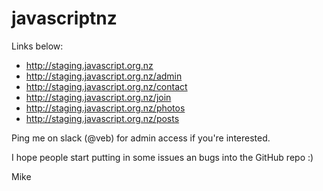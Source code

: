 # javascriptnz

Links below:


- http://staging.javascript.org.nz
- http://staging.javascript.org.nz/admin
- http://staging.javascript.org.nz/contact
- http://staging.javascript.org.nz/join
- http://staging.javascript.org.nz/photos
- http://staging.javascript.org.nz/posts

Ping me on slack (@veb) for admin access if you're interested.

I hope people start putting in some issues an bugs into the GitHub repo :)

Mike
